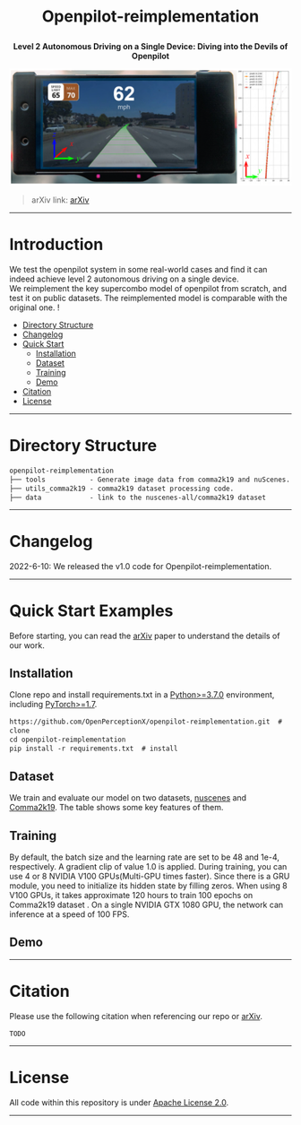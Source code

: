 # <p align="center">Openpilot-reimplementation</p>
**<p align="center">Level 2 Autonomous Driving on a Single Device: Diving into the Devils of Openpilot</p>**
![image](https://github.com/caizhitian/openpilot-reimplementation/blob/master/pic/arXiv_fig1.png)
> arXiv link: [arXiv](https://www.overleaf.com/project/626954666328026cc3d14c98)
***
# Introduction
We test the openpilot system in some real-world cases and find it can indeed achieve level 2 autonomous driving on a single device.   
We reimplement the key supercombo model of openpilot from scratch, and test it on public datasets. The reimplemented model is comparable with the original one. !

* [Directory Structure](#directory-structure) 
* [Changelog](#changelog) 
* [Quick Start](#quick-start-examples) 
    * [Installation](#installation)
    * [Dataset](#dataset)
    * [Training](#training)
    * [Demo](#demo)
* [Citation](#citation) 
* [License](#license)  

***
# Directory Structure

```
openpilot-reimplementation 
├── tools           - Generate image data from comma2k19 and nuScenes.  
├── utils_comma2k19 - comma2k19 dataset processing code.  
├── data            - link to the nuscenes-all/comma2k19 dataset 
```
***
# Changelog

2022-6-10: We released the v1.0 code for Openpilot-reimplementation.

***
# Quick Start Examples
Before starting, you can read the [arXiv](https://www.overleaf.com/project/626954666328026cc3d14c98) paper to understand the details of our work.
## Installation
Clone repo and install requirements.txt in a [Python>=3.7.0](https://www.python.org/) environment, including [PyTorch>=1.7](https://pytorch.org/get-started/locally/).

```
https://github.com/OpenPerceptionX/openpilot-reimplementation.git  # clone
cd openpilot-reimplementation
pip install -r requirements.txt  # install

```
## Dataset
We train and evaluate our model on two datasets, [nuscenes](https://www.nuscenes.org/nuscenes) and [Comma2k19](https://github.com/commaai/comma2k19).
The table shows some key features of them.

## Training
By default, the batch size and the learning rate are set to be 48 and 1e-4, respectively. A gradient clip of value 1.0 is applied. During training, you can use 4 or 8 NVIDIA V100 GPUs(Multi-GPU times faster). Since there is a GRU module, you need to initialize its hidden state by filling zeros. When using 8 V100 GPUs, it takes approximate 120 hours to train 100 epochs on Comma2k19 dataset . On a single NVIDIA GTX 1080 GPU, the network can inference at a speed of 100 FPS.

## Demo

***
# Citation
Please use the following citation when referencing our repo or [arXiv](https://www.overleaf.com/project/626954666328026cc3d14c98).
```
TODO

```
***
# License
All code within this repository is under [Apache License 2.0](https://www.apache.org/licenses/LICENSE-2.0).
***


